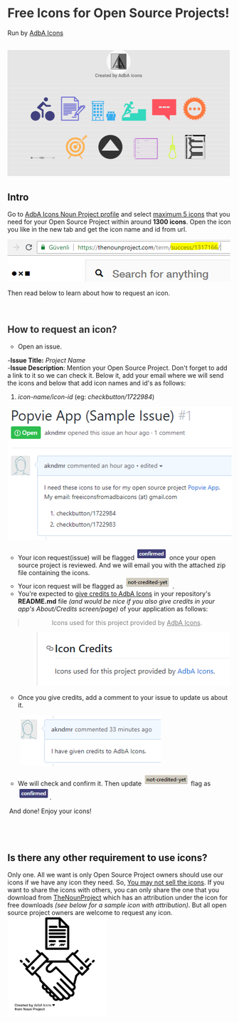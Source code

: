 <!-- #######  Free Icons for Open Source Projects by AdbA Icons #########-->
<h1 style="color: #5e9ca0;"><span style="color: #333333;">Free Icons for Open Source Projects!</span></h1>
<p>Run by <a href="https://thenounproject.com/adbaicons/">AdbA Icons</a></p>
<h2 style="color: #2e6c80;"><span style="color: #333333;"><img src="https://raw.githubusercontent.com/akndmr/adbaicons/master/img/adbaicons_cover.png" alt="" width="500" height="284" /></span></h2>
<h2>Intro</h2>
<p>Go to <a href="https://thenounproject.com/adbaicons">AdbA Icons Noun Project profile</a> and select <span style="text-decoration: underline;">maximum 5 icons</span> that you need for your Open Source Project within around <strong>1300 icons</strong>. Open the icon you like in the new tab and get the icon name and id from url.</p>
<p><img src="https://raw.githubusercontent.com/akndmr/adbaicons/master/img/icon_name_and_id.PNG" alt="Icon URL" width="501" height="95" /></p>
<p>Then read below to learn about how to request an icon.</p>
<p>&nbsp;</p>
<h2 style="color: #2e6c80;"><span style="color: #333333;">How to request an icon?</span></h2>
<ul style="list-style-type: circle;">
<li>Open an issue.</li>
</ul>
<p>-<strong>Issue Title:</strong> <em>Project Name&nbsp;<br /></em>-<strong>Issue Description</strong>: Mention your Open Source Project. Don't forget to add a link to it so we can check it. Below it, add your email where we will send the icons and below that add icon names and id's as follows:&nbsp;</p>
<ol>
<li><em>icon-name/icon-id</em> (eg: <em>checkbutton/1722984</em>)</li>
</ol>
<p><img src="https://raw.githubusercontent.com/akndmr/adbaicons/master/img/issue_sample_1.PNG" alt="Issue sample" width="511" height="299" /></p>
<ul style="list-style-type: circle;">
<li>Your icon request(issue) will be flagged&nbsp;<img src="https://raw.githubusercontent.com/akndmr/adbaicons/master/img/label_confirmed.PNG" alt="" width="71" height="28" />&nbsp;once your open source project is reviewed. And we will email you with the attached zip file containing the icons.</li>
<li>Your icon request will be flagged as&nbsp;<img src="https://raw.githubusercontent.com/akndmr/adbaicons/master/img/label_not_credited_yet.PNG" alt="" width="103" height="27" />&nbsp;.</li>
<li>You're expected to <span style="text-decoration: underline;">give credits to AdbA Icons</span> in your repository's <strong>README.md</strong> file <em>(and would be nice if you also give credits in your app's About/Credits screen/page)</em> of your application as follows:</li>
</ul>
<blockquote>
<p style="padding-left: 60px;"><span style="color: #808080;">Icons used for this project provided by&nbsp;<a style="color: #808080;" href="https://github.com/akndmr/adbaicons">AdbA Icons</a>.</span></p>
</blockquote>
<p style="padding-left: 60px;"><span style="color: #808080;"><img src="https://raw.githubusercontent.com/akndmr/adbaicons/master/img/icon_credit.PNG" alt="Icon credits" width="440" height="120" /></span></p>
<ul style="list-style-type: circle;">
<li>Once you give credits, add a comment to your issue to update us about it.</li>
</ul>
<p style="padding-left: 30px;"><img src="https://raw.githubusercontent.com/akndmr/adbaicons/master/img/credits_given_comment.PNG" alt="Credits given comment" width="315" height="115" /></p>
<ul style="list-style-type: circle;">
<li>We will check and confirm it. Then update&nbsp;<img src="https://raw.githubusercontent.com/akndmr/adbaicons/master/img/label_not_credited_yet.PNG" alt="" width="103" height="27" /> flag as&nbsp;<img src="https://raw.githubusercontent.com/akndmr/adbaicons/master/img/label_confirmed.PNG" alt="" width="71" height="28" />.</li>
</ul>
<p>&nbsp;And done! Enjoy your icons!</p>
<h2>&nbsp;</h2>
<h2>Is there any other requirement to use icons?</h2>
<p>Only one. All we want is only Open Source Project owners should use our icons if we have any icon they need. So,&nbsp;<span style="text-decoration: underline;">You may not sell the icons</span>. If you want to share the icons with others, you can only share the one that you download from <a href="https://thenounproject.com/adbaicons">TheNounProject</a> which has an attribution under the icon for free downloads <em>(see below for a sample icon with attribution)</em>. But all open source project owners are welcome to request any icon.<br /><img src="https://raw.githubusercontent.com/akndmr/adbaicons/master/img/noun_business%20deal_1723293.png" alt="AdbA Icons icon with attribution" width="224" height="224" /></p>
